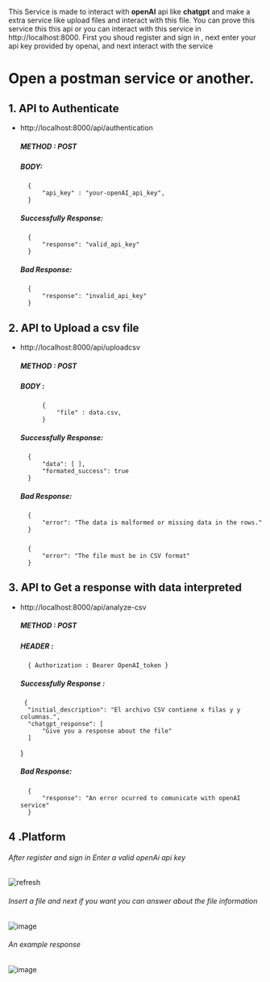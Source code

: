 This Service is made to interact with **openAI** api like **chatgpt** and make a extra service like upload files and interact with this file.
You can prove this service this this api or you can interact with this service in http://localhost:8000. 
First you shoud register and  sign in , next enter your api key provided by openai, and next interact with the service


# Open a postman service or another.

## 1. API to Authenticate
- http://localhost:8000/api/authentication
    ##### METHOD : POST
    ##### BODY: 
        {
            "api_key" : "your-openAI_api_key",
        }

    ##### Successfully Response: 
        {
            "response": "valid_api_key"
        }

    ##### Bad Response: 
        {
            "response": "invalid_api_key"
        }


## 2. API to Upload a csv file 
- http://localhost:8000/api/uploadcsv
    ##### METHOD : POST
    ##### BODY : 
            {
                "file" : data.csv,
            }

    ##### Successfully Response: 
        {
            "data": [ ],
            "formated_success": true
        }

    ##### Bad Response: 
        {
            "error": "The data is malformed or missing data in the rows."
        }
    ##### 
        {
            "error": "The file must be in CSV format"
        }


## 3. API to Get a response with data interpreted
- http://localhost:8000/api/analyze-csv
    ##### METHOD : POST
    ##### HEADER : 
        { Authorization : Bearer OpenAI_token }

    ##### Successfully Response : 
       {
        "initial_description": "El archivo CSV contiene x filas y y columnas.",
        "chatgpt_response": [
            "Give you a response about the file"
        ]
    }

    ##### Bad Response: 
        {
            "response": "An error ocurred to comunicate with openAI service"
        }

## 4 .Platform
###### After register and sign in Enter a valid openAi api key
![refresh](https://github.com/jesusjosee/chatgptServices/assets/58668859/8d3940e9-1ec7-497e-aeec-6fefc1136e1d)

###### Insert a file and next if you want you can answer about the file information
![image](https://github.com/jesusjosee/chatgptServices/assets/58668859/28c70402-9c7c-48fd-9a75-ac62b0161c29)

###### An example response
![image](https://github.com/jesusjosee/chatgptServices/assets/58668859/20933fa1-077d-4552-a39e-2e7d6a7ba1a8)

